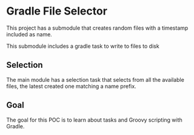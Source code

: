 # Gradle File Selector

This project has a submodule that creates random files with a timestamp included as name.

This submodule includes a gradle task to write to files to disk

## Selection

The main module has a selection task that selects from all the available files, the latest created one matching a name prefix.

## Goal

The goal for this POC is to learn about tasks and Groovy scripting with Gradle.  